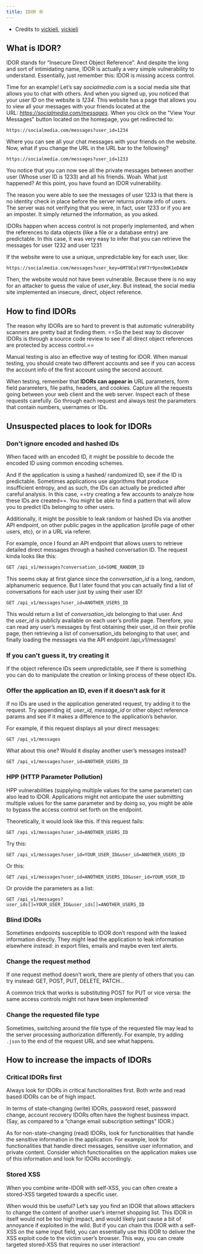 ```yaml
---
title: IDOR ㊗️
---
```

- Credits to [vickieli](https://vickieli.medium.com/intro-to-idor-9048453a3e5d), [vickieli](https://vickieli.medium.com/how-to-find-more-idors-ae2db67c9489)

## What is IDOR?

IDOR stands for “Insecure Direct Object Reference”. And despite the long and sort of intimidating name, IDOR is actually a very simple vulnerability to understand. Essentially, just remember this: IDOR is missing access control.

Time for an example! Let’s say _socialmedia.com_ is a social media site that allows you to chat with others. And when you signed up, you noticed that your user ID on the website is _1234_. This website has a page that allows you to view all your messages with your friends located at the URL: _https://socialmedia.com/messages_. When you click on the "View Your Messages" button located on the homepage, you get redirected to:

```
https://socialmedia.com/messages?user_id=1234
```

Where you can see all your chat messages with your friends on the website. Now, what if you change the URL in the URL bar to the following?

```
https://socialmedia.com/messages?user_id=1233
```

You notice that you can now see all the private messages between another user (Whose user ID is 1233) and all his friends. Woah. What just happened? At this point, you have found an IDOR vulnerability.

The reason you were able to see the messages of user 1233 is that there is no identity check in place before the server returns private info of users. The server was not verifying that you were, in fact, user 1233 or if you are an imposter. It simply returned the information, as you asked.

IDORs happen when access control is not properly implemented, and when the references to data objects (like a file or a database entry) are predictable. In this case, it was very easy to infer that you can retrieve the messages for user 1232 and user 1231

If the website were to use a unique, unpredictable key for each user, like:

```
https://socialmedia.com/messages?user_key=6MT9EalV9F7r9pns0mK1eDAEW
```

Then, the website would not have been vulnerable. Because there is no way for an attacker to guess the value of _user_key_. But instead, the social media site implemented an insecure, direct, object reference.

## How to find IDORs

The reason why IDORs are so hard to prevent is that automatic vulnerability scanners are pretty bad at finding them. ==So the best way to discover IDORs is through a source code review to see if all direct object references are protected by access control.==

Manual testing is also an effective way of testing for IDOR. When manual testing, you should create two different accounts and see if you can access the account info of the first account using the second account.

When testing, remember that **IDORs can appear in** URL parameters, form field parameters, file paths, headers, and cookies. Capture all the requests going between your web client and the web server. Inspect each of these requests carefully. Go through each request and always test the parameters that contain numbers, usernames or IDs.

## Unsuspected places to look for IDORs

### Don't ignore encoded and hashed IDs

When faced with an encoded ID, it might be possible to decode the encoded ID using common encoding schemes.

And if the application is using a hashed/ randomized ID, see if the ID is predictable. Sometimes applications use algorithms that produce insufficient entropy, and as such, the IDs can actually be predicted after careful analysis. In this case, ==try creating a few accounts to analyze how these IDs are created==. You might be able to find a pattern that will allow you to predict IDs belonging to other users.

Additionally, it might be possible to leak random or hashed IDs via another API endpoint, on other public pages in the application (profile page of other users, etc), or in a URL via referer.

For example, once I found an API endpoint that allows users to retrieve detailed direct messages through a hashed conversation ID. The request kinda looks like this:

```html
GET /api_v1/messages?conversation_id=SOME_RANDOM_ID
```

This seems okay at first glance since the _conversation_id_ is a long, random, alphanumeric sequence. But I later found that you can actually find a list of conversations for each user just by using their user ID!

```shell
GET /api_v1/messages?user_id=ANOTHER_USERS_ID
```

This would return a list of _conversation_ids_ belonging to that user. And the _user_id_ is publicly available on each user’s profile page. Therefore, you can read any user’s messages by first obtaining their user_id on their profile page, then retrieving a list of conversation_ids belonging to that user, and finally loading the messages via the API endpoint /api_v1/messages!

### If you can't guess it, try creating it

If the object reference IDs seem unpredictable, see if there is something you can do to manipulate the creation or linking process of these object IDs.

### Offer the application an ID, even if it doesn’t ask for it

If no IDs are used in the application generated request, try adding it to the request. Try appending _id, user_id, message_id_ or other object reference params and see if it makes a difference to the application’s behavior.

For example, if this request displays all your direct messages:

```
GET /api_v1/messages
```

What about this one? Would it display another user’s messages instead?

```
GET /api_v1/messages?user_id=ANOTHER_USERS_ID
```

### HPP (HTTP Parameter Pollution)

HPP vulnerabilities (supplying multiple values for the same parameter) can also lead to IDOR. Applications might not anticipate the user submitting multiple values for the same parameter and by doing so, you might be able to bypass the access control set forth on the endpoint.

Theoretically, it would look like this. If this request fails:

```shell
GET /api_v1/messages?user_id=ANOTHER_USERS_ID
```

Try this:

```
GET /api_v1/messages?user_id=YOUR_USER_ID&user_id=ANOTHER_USERS_ID
```

Or this:

```
GET /api_v1/messages?user_id=ANOTHER_USERS_ID&user_id=YOUR_USER_ID
```

Or provide the parameters as a list:

```
GET /api_v1/messages?user_ids[]=YOUR_USER_ID&user_ids[]=ANOTHER_USERS_ID
```

### Blind IDORs

Sometimes endpoints susceptible to IDOR don’t respond with the leaked information directly. They might lead the application to leak information elsewhere instead: in export files, emails and maybe even text alerts.

### Change the request method

If one request method doesn’t work, there are plenty of others that you can try instead: GET, POST, PUT, DELETE, PATCH…

A common trick that works is substituting POST for PUT or vice versa: the same access controls might not have been implemented!

### Change the requested file type

Sometimes, switching around the file type of the requested file may lead to the server processing authorization differently. For example, try adding `.json` to the end of the request URL and see what happens.

## How to increase the impacts of IDORs

### Critical IDORs first

Always look for IDORs in critical functionalities first. Both write and read based IDORs can be of high impact.

In terms of state-changing (write) IDORs, password reset, password change, account recovery IDORs often have the highest business impact. (Say, as compared to a “change email subscription settings” IDOR.)

As for non-state-changing (read) IDORs, look for functionalities that handle the sensitive information in the application. For example, look for functionalities that handle direct messages, sensitive user information, and private content. Consider which functionalities on the application makes use of this information and look for IDORs accordingly.

### Stored XSS

When you combine write-IDOR with self-XSS, you can often create a stored-XSS targeted towards a specific user.

When would this be useful? Let’s say you find an IDOR that allows attackers to change the content of another user’s internet shopping list. This IDOR in itself would not be too high impact, and would likely just cause a bit of annoyance if exploited in the wild. But if you can chain this IDOR with a self-XSS on the same input field, you can essentially use this IDOR to deliver the XSS exploit code to the victim user’s browser. This way, you can create targeted stored-XSS that requires no user interaction!
